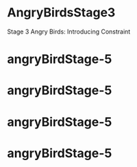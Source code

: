 # AngryBirdsStage3
Stage 3 Angry Birds: Introducing Constraint
# angryBirdStage-5
# angryBirdStage-5
# angryBirdStage-5
# angryBirdStage-5
